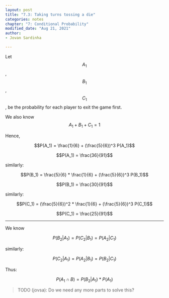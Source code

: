 ```yaml
---
layout: post
title: "7.3: Taking turns tossing a die"
categories: notes
chapter: "7: Conditional Probability"
modified_date: "Aug 21, 2021"
author:
- Jovan Sardinha

---
```



Let $$A_1$$, $$B_1$$, $$C_1$$, be the probability for each player to exit the game first.

We also know $$A_1 + B_1 + C_1 = 1$$

Hence,

$$P(A_1) = \frac{1}{6} + (\frac{5}{6})^3 P(A_1)$$

$$P(A_1) = \frac{36}{91}$$

similarly:

$$P(B_1) = \frac{5}{6} * \frac{1}{6} + (\frac{5}{6})^3 P(B_1)$$

$$P(B_1) = \frac{30}{91}$$

similarly:

$$P(C_1) = (\frac{5}{6})^2 * \frac{1}{6} + (\frac{5}{6})^3 P(C_1)$$

$$P(C_1) = \frac{25}{91}$$

---

We know

$$P(B_2|A_1) = P(C_2|B_1) = P(A_2|C_1) $$

similarly:

$$P(C_2|A_1) = P(A_2|B_1) = P(B_2|C_1) $$


Thus:

$$P(A_1 \cap B ) = P(B_2|A_1)*P(A_1)$$

> TODO (jovsa): Do we need any more parts to solve this?